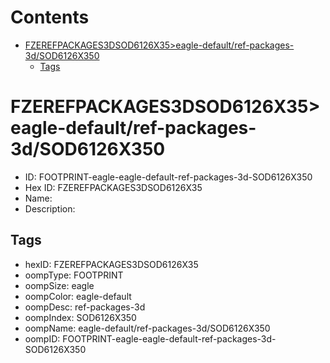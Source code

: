 



Contents
========

* [FZEREFPACKAGES3DSOD6126X35>eagle-default/ref-packages-3d/SOD6126X350](#fzerefpackages3dsod6126x35eagle-defaultref-packages-3dsod6126x350)
	* [Tags](#tags)

# FZEREFPACKAGES3DSOD6126X35>eagle-default/ref-packages-3d/SOD6126X350

- ID: FOOTPRINT-eagle-eagle-default-ref-packages-3d-SOD6126X350
- Hex ID: FZEREFPACKAGES3DSOD6126X35
- Name: 
- Description: 

## Tags

- hexID: FZEREFPACKAGES3DSOD6126X35
- oompType: FOOTPRINT
- oompSize: eagle
- oompColor: eagle-default
- oompDesc: ref-packages-3d
- oompIndex: SOD6126X350
- oompName: eagle-default/ref-packages-3d/SOD6126X350
- oompID: FOOTPRINT-eagle-eagle-default-ref-packages-3d-SOD6126X350
